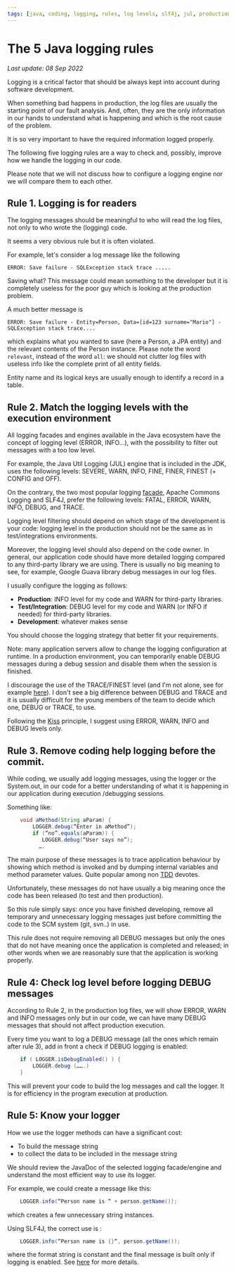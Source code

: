 ```yaml
---
tags: [java, coding, logging, rules, log levels, slf4j, jul, production]
---
```


# The 5 Java logging rules

*Last update: 08 Sep 2022*

Logging is a critical factor that should be always kept into account during software development.

When something bad happens in production, the log files are usually the starting point of our fault analysis. And, often, they are the only information in our hands to understand what is happening and which is the root cause of the problem.

It is so very important to have the required information logged properly.

The following five logging rules are a way to check and, possibly, improve how we handle the logging in our code.

Please note that we will not discuss how to configure a logging engine nor we will compare them to each other.

## Rule 1. Logging is for readers

The logging messages should be meaningful to who will read the log files, not only to who wrote the (logging) code.

It seems a very obvious rule but it is often violated.

For example, let's consider a log message like the following

```
ERROR: Save failure - SQLException stack trace .....
```

Saving what? This message could mean something to the developer but it is completely useless for the poor guy which is looking at the production problem.

A much better message is

```
ERROR: Save failure - Entity=Person, Data=[id=123 surname="Mario"] - SQLException stack trace....
```

which explains what you wanted to save (here a Person, a JPA entity) and the relevant contents of the Person instance. Please note the word `relevant`, instead of the word `all`: we should not clutter log files with useless info like the complete print of all entity fields. 

Entity name and its logical keys are usually enough to identify a record in a table.

## Rule 2. Match the logging levels with the execution environment

All logging facades and engines available in the Java ecosystem have the concept of logging level (ERROR, INFO...), with the possibility to filter out messages with a too low level.

For example, the Java Util Logging (JUL) engine that is included in the JDK, uses the following levels: SEVERE, WARN, INFO, FINE, FINER, FINEST (+ CONFIG and OFF).

On the contrary, the two most popular logging [facade](https://en.wikipedia.org/wiki/Facade_pattern), Apache Commons Logging and SLF4J, prefer the following levels: FATAL, ERROR, WARN, INFO, DEBUG, and TRACE.

Logging level filtering should depend on which stage of the development is your code: logging level in the production should not be the same as in test/integrations environments.

Moreover, the logging level should also depend on the code owner. In general, our application code should have more detailed logging compared to any third-party library we are using. There is usually no big meaning to see, for example, Google Guava library debug messages in our log files.

I usually configure the logging as follows:

* **Production**: INFO level for my code and WARN for third-party libraries.
* **Test/Integration**: DEBUG level for my code and WARN (or INFO if needed) for third-party libraries.
* **Development**: whatever makes sense

You should choose the logging strategy that better fit your requirements. 

Note: many application servers allow to change the logging configuration at runtime. In a production environment, you can temporarily enable DEBUG messages during a debug session and disable them when the session is finished.

I discourage the use of the TRACE/FINEST level (and I'm not alone, see for example [here](https://www.slf4j.org/faq.html#trace)). I don't see a big difference between DEBUG and TRACE and it is usually difficult for the young members of the team to decide which one, DEBUG or TRACE, to use. 

Following the [Kiss](https://en.wikipedia.org/wiki/KISS_principle) principle, I suggest using ERROR, WARN, INFO and DEBUG levels only.

## Rule 3. Remove coding help logging before the commit.

While coding, we usually add logging messages, using the logger or the System.out, in our code for a better understanding of what it is happening in our application during execution /debugging sessions.

Something like:

```java
    void aMethod(String aParam) {
        LOGGER.debug(“Enter in aMethod”);
        if (“no”.equals(aParam)) {
           LOGGER.debug(“User says no”);
          ….
```

The main purpose of these messages is to trace application behaviour by showing which method is invoked and by dumping internal variables and method parameter values. Quite popular among non [TDD](https://en.wikipedia.org/wiki/Test-driven_development) devotes.

Unfortunately, these messages do not have usually a big meaning once the code has been released (to test and then production).

So this rule simply says: once you have finished developing, remove all temporary and unnecessary logging messages just before committing the code to the SCM system (git, svn..) in use.

This rule does not require removing all DEBUG messages but only the ones that do not have meaning once the application is completed and released; in other words when we are reasonably sure that the application is working properly.

## Rule 4: Check log level before logging DEBUG messages

According to Rule 2, in the production log files, we will show ERROR, WARN and INFO messages only but in our code, we can have many DEBUG messages that should not affect production execution.

Every time you want to log a DEBUG message (all the ones which remain after rule 3), add in front a check if DEBUG logging is enabled:

```java
    if ( LOGGER.isDebugEnabled() ) {
        LOGGER.debug (…….)
    }
```

This will prevent your code to build the log messages and call the logger. It is for efficiency in the program execution at production.

## Rule 5: Know your logger

How we use the logger methods can have a significant cost:

* To build the message string
* to collect the data to be included in the message string

We should review the JavaDoc of the selected logging facade/engine and understand the most efficient way to use its logger.

For example, we could create a message like this:

```java
    LOGGER.info(“Person name is “ + person.getName());
```

which creates a few unnecessary string instances.

Using SLF4J, the correct use is :

```java
    LOGGER.info(“Person name is {}“, person.getName());
```

where the format string is constant and the final message is built only if logging is enabled. See [here](http://slf4j.org/faq.html#logging_performance) for more details.